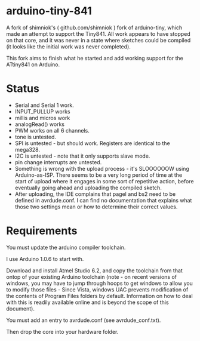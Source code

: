 arduino-tiny-841
============

A fork of shimniok's ( github.com/shimniok ) fork of arduino-tiny, which made an attempt to support the Tiny841. All work appears to have stopped on that core, and it was never in a state where sketches could be compiled (it looks like the initial work was never completed). 

This fork aims to finish what he started and add working support for the ATtiny841 on Arduino. 

Status
===========

* Serial and Serial 1 work. 
* INPUT_PULLUP works
* millis and micros work
* analogRead() works
* PWM works on all 6 channels. 
* tone is untested. 
* SPI is untested - but should work. Registers are identical to the mega328. 
* I2C is untested - note that it only supports slave mode. 
* pin change interrupts are untested.
* Something is wrong with the upload process - it's SLOOOOOOW using Arduino-as-ISP. There seems to be a very long period of time at the start of upload where it engages in some sort of repetitive action, before eventually going ahead and uploading the compiled sketch. 
* After uploading, the IDE complains that pagel and bs2 need to be defined in avrdude.conf. I can find no documentation that explains what those two settings mean or how to determine their correct values.


Requirements
============

You must update the arduino compiler toolchain. 

I use Arduino 1.0.6 to start with. 

Download and install Atmel Studio 6.2, and copy the toolchain from that ontop of your existing Arduino toolchain (note - on recent versions of windows, you may have to jump through hoops to get windows to allow you to modify those files - Since Vista, windows UAC prevents modification of the contents of Program Files folders by default. Information on how to deal with this is readily available online and is beyond the scope of this document). 

You must add an entry to avrdude.conf (see avrdude_conf.txt). 

Then drop the core into your hardware folder. 
